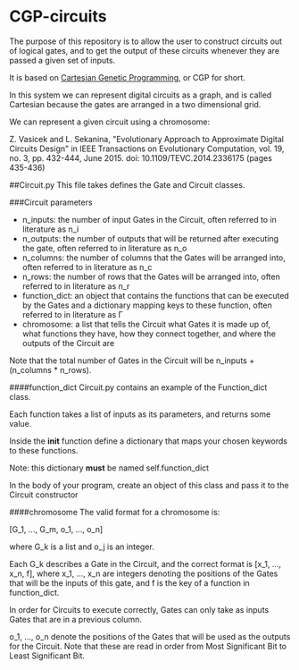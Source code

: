# CGP-circuits

The purpose of this repository is to allow the user to construct circuits out of logical gates, and to get the output of these circuits whenever they are passed a given set of inputs.

It is based on [Cartesian Genetic Programming](https://en.wikipedia.org/wiki/Cartesian_genetic_programming), or CGP for short.

In this system we can represent digital circuits as a graph, and is called Cartesian because the gates are arranged in a two dimensional grid.

We can represent a given circuit using a chromosome:

Z. Vasicek and L. Sekanina, "Evolutionary Approach to Approximate Digital Circuits Design" in IEEE Transactions on Evolutionary Computation, vol. 19, no. 3, pp. 432-444, June 2015. doi: 10.1109/TEVC.2014.2336175
(pages 435-436)

##Circuit.py
This file takes defines the Gate and Circuit classes.

###Circuit parameters
* n_inputs: the number of input Gates in the Circuit, often referred to in literature as n_i
* n_outputs: the number of outputs that will be returned after executing the gate, often referred to in literature as n_o
* n_columns: the number of columns that the Gates will be arranged into, often referred to in literature as n_c
* n_rows: the number of rows that the Gates will be arranged into, often referred to in literature as n_r
* function_dict: an object that contains the functions that can be executed by the Gates and a dictionary mapping keys to these function, often referred to in literature as Γ
* chromosome: a list that tells the Circuit what Gates it is made up of, what functions they have, how they connect together, and where the outputs of the Circuit are

Note that the total number of Gates in the Circuit will be n_inputs + (n_columns \* n_rows).

####function_dict
Circuit.py contains an example of the Function_dict class.

Each function takes a list of inputs as its parameters, and returns some value.

Inside the __init__ function define a dictionary that maps your chosen keywords to these functions.

Note: this dictionary **must** be named self.function_dict

In the body of your program, create an object of this class and pass it to the Circuit constructor

####chromosome
The valid format for a chromosome is:

[G_1, ..., G_m, o_1, ..., o_n]

where G_k is a list and o_j is an integer.

Each G_k describes a Gate in the Circuit, and the correct format is [x_1, ..., x_n, f], where x_1, ..., x_n are integers denoting the positions of the Gates that will be the inputs of this gate,
and f is the key of a function in function_dict.

In order for Circuits to execute correctly, Gates can only take as inputs Gates that are in a previous column.

o_1, ..., o_n denote the positions of the Gates that will be used as the outputs for the Circuit.
Note that these are read in order from Most Significant Bit to Least Significant Bit.

